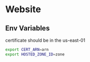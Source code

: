 # Website

## Env Variables


certificate should be in the us-east-01

```sh
export CERT_ARN=arn
export HOSTED_ZONE_ID=zone
```
